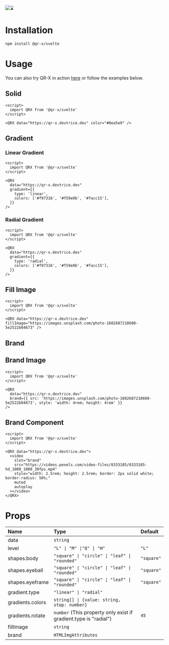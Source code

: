 ![⌛](https://github.com/devtrice/qr-x/assets/26962987/d97e00b9-ddf1-4af7-b1b4-35cd003492d8)

# Installation

```bash
npm install @qr-x/svelte
```

# Usage

You can also try QR-X in action [here](https://qr-x.devtrice.dev/#playground) or follow the examples below.

## Solid

```svelte
<script>
  import QRX from '@qr-x/svelte'
</script>

<QRX data="https://qr-x.devtrice.dev" color="#0ea5e9" />
```

## Gradient

### Linear Gradient

```svelte
<script>
  import QRX from '@qr-x/svelte'
</script>

<QRX
  data="https://qr-x.devtrice.dev"
  gradient={{
    type: 'linear',
    colors: ['#f97316', '#f59e0b', '#facc15'],
  }}
/>
```

### Radial Gradient

```svelte
<script>
  import QRX from '@qr-x/svelte'
</script>

<QRX
  data="https://qr-x.devtrice.dev"
  gradient={{
    type: 'radial',
    colors: ['#f97316', '#f59e0b', '#facc15'],
  }}
/>
```

## Fill Image

```svelte
<script>
  import QRX from '@qr-x/svelte'
</script>

<QRX data="https://qr-x.devtrice.dev" fillImage="https://images.unsplash.com/photo-1682687218608-5e2522b04673" />
```

## Brand

## Brand Image

```svelte
<script>
  import QRX from '@qr-x/svelte'
</script>

<QRX
  data="https://qr-x.devtrice.dev"
  brand={{ src: 'https://images.unsplash.com/photo-1682687218608-5e2522b04673', style: 'width: 4rem; height: 4rem' }}
/>
```

## Brand Component

```svelte
<script>
  import QRX from '@qr-x/svelte'
</script>

<QRX data="https://qr-x.devtrice.dev">
  <video
    slot="brand"
    src="https://videos.pexels.com/video-files/8333185/8333185-hd_1080_1080_30fps.mp4"
    style="width: 2.5rem; height: 2.5rem; border: 2px solid white; border-radius: 50%;"
    muted
    autoplay
  ></video>
</QRX>
```

# Props

| Name             | Type                                                             | Default    |
| :--------------- | :--------------------------------------------------------------- | :--------- |
| data             | `string`                                                         |            |
| level            | `"L" \| "M" \|"Q" \| "H"`                                        | `"L"`      |
| shapes.body      | `"square" \| "circle" \| "leaf" \| "rounded"`                    | `"square"` |
| shapes.eyeball   | `"square" \| "circle" \| "leaf" \| "rounded"`                    | `"square"` |
| shapes.eyeframe  | `"square" \| "circle" \| "leaf" \| "rounded"`                    | `"square"` |
| gradient.type    | `"linear" \| "radial"`                                           |            |
| gradients.colors | `string[] \| {value: string, stop: number}`                      |            |
| gradients.rotate | `number` (This property only exist if gradient.type is "radial") | `45`       |
| fillImage        | `string`                                                         |            |
| brand            | `HTMLImgAttributes`                                              |            |
